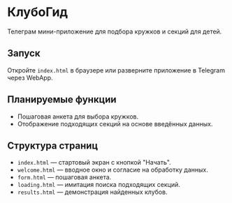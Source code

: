 # КлубоГид

Телеграм мини-приложение для подбора кружков и секций для детей.

## Запуск

Откройте `index.html` в браузере или разверните приложение в Telegram через WebApp.

## Планируемые функции

- Пошаговая анкета для выбора кружков.
- Отображение подходящих секций на основе введённых данных.

## Структура страниц

- `index.html` — стартовый экран с кнопкой "Начать".
- `welcome.html` — вводное окно и согласие на обработку данных.
- `form.html` — пошаговая анкета.
- `loading.html` — имитация поиска подходящих секций.
- `results.html` — демонстрация найденных клубов.

